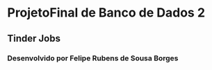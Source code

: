 # ProjetoFinal de Banco de Dados 2

## Tinder Jobs

### Desenvolvido por Felipe Rubens de Sousa Borges
